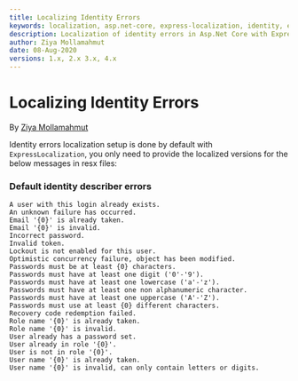 ```yaml
---
title: Localizing Identity Errors
keywords: localization, asp.net-core, express-localization, identity, errors
description: Localization of identity errors in Asp.Net Core with ExpressLocalization.
author: Ziya Mollamahmut
date: 08-Aug-2020
versions: 1.x, 2.x 3.x, 4.x
---
```


# Localizing Identity Errors

By [Ziya Mollamahmut](https://github.com/LazZiya)

Identity errors localization setup is done by default with `ExpressLocalization`, you only need to provide the localized versions for the below messages in resx files:

### Default identity describer errors
````
A user with this login already exists.
An unknown failure has occurred.
Email '{0}' is already taken.
Email '{0}' is invalid.
Incorrect password.
Invalid token.
Lockout is not enabled for this user.
Optimistic concurrency failure, object has been modified.
Passwords must be at least {0} characters.
Passwords must have at least one digit ('0'-'9').
Passwords must have at least one lowercase ('a'-'z').
Passwords must have at least one non alphanumeric character.
Passwords must have at least one uppercase ('A'-'Z').
Passwords must use at least {0} different characters.
Recovery code redemption failed.
Role name '{0}' is already taken.
Role name '{0}' is invalid.
User already has a password set.
User already in role '{0}'.
User is not in role '{0}'.
User name '{0}' is already taken.
User name '{0}' is invalid, can only contain letters or digits.
````